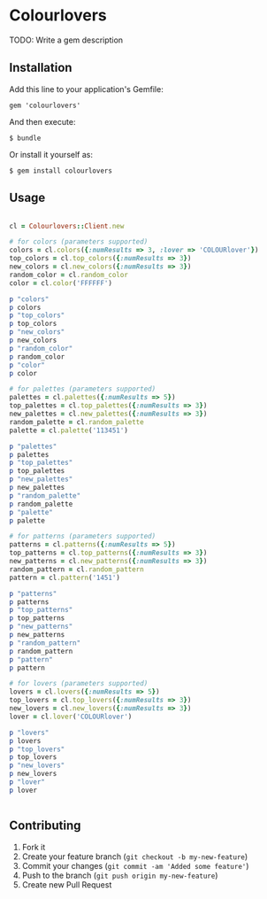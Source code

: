 # Colourlovers

TODO: Write a gem description

## Installation

Add this line to your application's Gemfile:

    gem 'colourlovers'

And then execute:

    $ bundle

Or install it yourself as:

    $ gem install colourlovers

## Usage


```ruby

cl = Colourlovers::Client.new

# for colors (parameters supported)
colors = cl.colors({:numResults => 3, :lover => 'COLOURlover'})
top_colors = cl.top_colors({:numResults => 3})
new_colors = cl.new_colors({:numResults => 3})
random_color = cl.random_color
color = cl.color('FFFFFF')

p "colors"
p colors
p "top_colors"
p top_colors
p "new_colors"
p new_colors
p "random_color"
p random_color
p "color"
p color

# for palettes (parameters supported)
palettes = cl.palettes({:numResults => 5})
top_palettes = cl.top_palettes({:numResults => 3})
new_palettes = cl.new_palettes({:numResults => 3})
random_palette = cl.random_palette
palette = cl.palette('113451')

p "palettes"
p palettes
p "top_palettes"
p top_palettes
p "new_palettes"
p new_palettes
p "random_palette"
p random_palette
p "palette"
p palette

# for patterns (parameters supported)
patterns = cl.patterns({:numResults => 5})
top_patterns = cl.top_patterns({:numResults => 3})
new_patterns = cl.new_patterns({:numResults => 3})
random_pattern = cl.random_pattern
pattern = cl.pattern('1451')

p "patterns"
p patterns
p "top_patterns"
p top_patterns
p "new_patterns"
p new_patterns
p "random_pattern"
p random_pattern
p "pattern"
p pattern

# for lovers (parameters supported)
lovers = cl.lovers({:numResults => 5})
top_lovers = cl.top_lovers({:numResults => 3})
new_lovers = cl.new_lovers({:numResults => 3})
lover = cl.lover('COLOURlover')

p "lovers"
p lovers
p "top_lovers"
p top_lovers
p "new_lovers"
p new_lovers
p "lover"
p lover



```



## Contributing

1. Fork it
2. Create your feature branch (`git checkout -b my-new-feature`)
3. Commit your changes (`git commit -am 'Added some feature'`)
4. Push to the branch (`git push origin my-new-feature`)
5. Create new Pull Request
